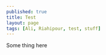 ```yaml
---
published: true
title: Test
layout: page
tags: [Ali, Riahipour, test, stuff]
---
```

Some thing here
